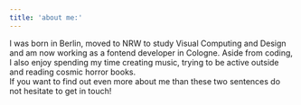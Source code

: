 ```yaml
---
title: 'about me:'
---
```


I was born in Berlin, moved to NRW to study Visual Computing and Design and am now working as a fontend developer in Cologne.
Aside from coding, I also enjoy spending my time creating music, trying to be active outside and reading cosmic horror books.
\
If you want to find out even more about me than these two sentences do not hesitate to get in touch!
